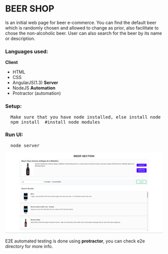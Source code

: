 # BEER SHOP
Is an initial web page for beer e-commerce. You can find the default beer which is randomly chosen and allowed to change as prior, also facilitate to chose the non-alcoholic beer. User can also search for the beer by its name or description.

### Languages used:
**Client**
 - HTML
 - CSS
 - AngularJS(1.3)
**Server**
 - NodeJS
**Automation**
 - Protractor (automation)

### Setup:
<pre>
  Make sure that you have node installed, else install node as prior.
  npm install  #install node modules
</pre>

### Run UI:
<pre>
  node server
</pre>

![alt text](./img/home.png)

E2E automated testing is done using **protractor**, you can check e2e directory for more info.